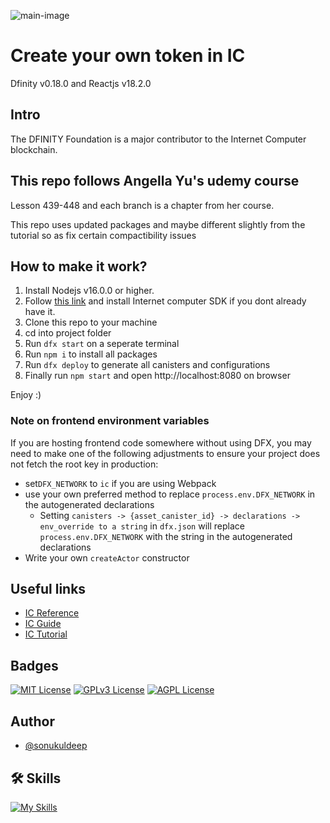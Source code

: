 ![main-image](https://wsrv.nl/?url=repository-images.githubusercontent.com/282042743/9c891880-fdc0-11ea-8ccc-f3cd9c00e5ae&w=600)

# Create your own token in IC

Dfinity v0.18.0 and Reactjs v18.2.0

## Intro
The DFINITY Foundation is a major contributor to the Internet Computer blockchain.

## This repo follows Angella Yu's udemy course
Lesson 439-448 and each branch is a chapter from her course.

This repo uses updated packages and maybe different slightly from the tutorial so as fix certain compactibility issues

## How to make it work?
1. Install Nodejs v16.0.0 or higher.
2. Follow [this link](https://internetcomputer.org/docs/current/tutorials/deploy_sample_app#step-1-install-the-internet-computer-ic-sdk) and install Internet computer SDK if you dont already have it.
1. Clone this repo to your machine
2. cd into project folder
4. Run `dfx start` on a seperate terminal
3. Run `npm i` to install all packages
5. Run `dfx deploy` to generate all canisters and configurations
5. Finally run `npm start` and open http://localhost:8080 on browser

Enjoy :)

### Note on frontend environment variables

If you are hosting frontend code somewhere without using DFX, you may need to make one of the following adjustments to ensure your project does not fetch the root key in production:

- set`DFX_NETWORK` to `ic` if you are using Webpack
- use your own preferred method to replace `process.env.DFX_NETWORK` in the autogenerated declarations
  - Setting `canisters -> {asset_canister_id} -> declarations -> env_override to a string` in `dfx.json` will replace `process.env.DFX_NETWORK` with the string in the autogenerated declarations
- Write your own `createActor` constructor


## Useful links
- [IC Reference](https://internetcomputer.org/docs/current/references/)
- [IC Guide](https://internetcomputer.org/docs/current/developer-docs/)
- [IC Tutorial](https://internetcomputer.org/docs/current/tutorials/)

## Badges

[![MIT License](https://img.shields.io/badge/License-MIT-green.svg)](https://choosealicense.com/licenses/mit/) 
[![GPLv3 License](https://img.shields.io/badge/License-GPL%20v3-yellow.svg)](https://opensource.org/licenses/)
[![AGPL License](https://img.shields.io/badge/license-AGPL-blue.svg)](http://www.gnu.org/licenses/agpl-3.0)

## Author
- [@sonukuldeep](https://www.github.com/sonukuldeep)

## 🛠 Skills

[![My Skills](https://skillicons.dev/icons?i=js,ts,html,css,tailwind,sass,nodejs,react,vue,flask,rust,python,php,solidity,mongodb,mysql,prisma,figma,threejs,unity,godot)](https://github.com/sonukuldeep)
